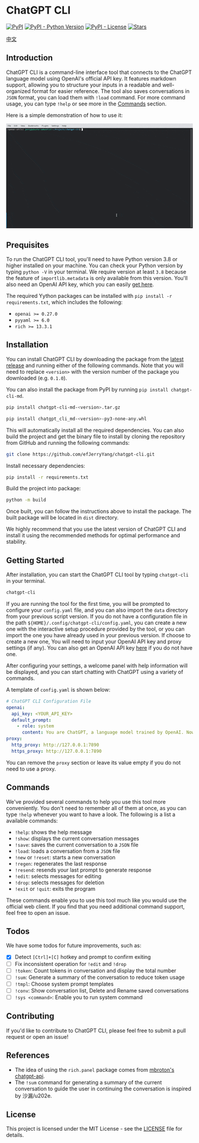 # ChatGPT CLI

[![PyPI](https://img.shields.io/pypi/v/chatgpt-cli-md)](https://pypi.org/project/chatgpt-cli-md/) [![PyPI - Python Version](https://img.shields.io/pypi/pyversions/chatgpt-cli-md)](https://pypi.org/project/chatgpt-cli-md/) [![PyPI - License](https://img.shields.io/pypi/l/chatgpt-cli-md)](https://pypi.org/project/chatgpt-cli-md/) [![Stars](https://img.shields.io/github/stars/efJerryYang/chatgpt-cli)](https://github.com/efJerryYang/chatgpt-cli/stargazers)

[中文](README_zh.md)

## Introduction

ChatGPT CLI is a command-line interface tool that connects to the ChatGPT language model using OpenAI's official API key. It features markdown support, allowing you to structure your inputs in a readable and well-organized format for easier reference. The tool also saves conversations in `JSON` format, you can load them with `!load` command. For more command usage, you can type `!help` or see more in the [Commands](#commands) section.

Here is a simple demonstration of how to use it:

![demo](docs/demo/ezgif.com-optimize.gif)

<!-- For more detailed information, please check out the `<link_to_docs>`. -->

## Prequisites

To run the ChatGPT CLI tool, you'll need to have Python version 3.8 or higher installed on your machine. You can check your Python version by typing `python -V` in your terminal. We require version at least `3.8` because the feature of `importlib.metadata` is only available from this version. You'll also need an OpenAI API key, which you can easily [get here](https://platform.openai.com/account/api-keys).

The required Yython packages can be installed with `pip install -r requirements.txt`, which includes the following:

- `openai >= 0.27.0`
- `pyyaml >= 6.0`
- `rich >= 13.3.1`

## Installation

You can install ChatGPT CLI by downloading the package from the [latest release](https://github.com/efJerryYang/chatgpt-cli/releases) and running either of the following commands. Note that you will need to replace `<version>` with the version number of the package you downloaded (e.g. `0.1.0`).

You can also install the package from PyPI by running `pip install chatgpt-cli-md`.

```sh
pip install chatgpt-cli-md-<version>.tar.gz
```

```sh
pip install chatgpt_cli_md-<version>-py3-none-any.whl
```

This will automatically install all the required dependencies. You can also build the project and get the binary file to install by cloning the repository from GitHub and running the following commands:

```sh
git clone https://github.com/efJerryYang/chatgpt-cli.git
```

Install necessary dependencies:

```sh
pip install -r requirements.txt
```

Build the project into package:

```sh
python -m build
```

Once built, you can follow the instructions above to install the package. The built package will be located in `dist` directory.

We highly recommend that you use the latest version of ChatGPT CLI and install it using the recommended methods for optimal performance and stability.

## Getting Started

After installation, you can start the ChatGPT CLI tool by typing `chatgpt-cli` in your terminal.

```sh
chatgpt-cli
```

If you are running the tool for the first time, you will be prompted to configure your `config.yaml` file, and you can also import the `data` directory from your previous script version. If you do not have a configuration file in the path `${HOME}/.config/chatgpt-cli/config.yaml`, you can create a new one with the interactive setup procedure provided by the tool, or you can import the one you have already used in your previous version. If choose to create a new one, You will need to input your OpenAI API key and proxy settings (if any). You can also get an OpenAI API key [here](https://platform.openai.com/account/api-keys) if you do not have one.

After configuring your settings, a welcome panel with help information will be displayed, and you can start chatting with ChatGPT using a variety of commands.

A template of `config.yaml` is shown below:

```yaml
# ChatGPT CLI Configuration File
openai:
  api_key: <YOUR_API_KEY>
  default_prompt:
    - role: system
      content: You are ChatGPT, a language model trained by OpenAI. Now you are responsible for answering any questions the user asks.
proxy:
  http_proxy: http://127.0.0.1:7890
  https_proxy: http://127.0.0.1:7890
```

You can remove the `proxy` section or leave its value empty if you do not need to use a proxy.

## Commands

We've provided several commands to help you use this tool more conveniently. You don't need to remember all of them at once, as you can type `!help` whenever you want to have a look. The following is a list a available commands:

- `!help`: shows the help message
- `!show`: displays the current conversation messages
- `!save`: saves the current conversation to a `JSON` file
- `!load`: loads a conversation from a `JSON` file
- `!new` or `!reset`: starts a new conversation
- `!regen`: regenerates the last response
- `!resend`: resends your last prompt to generate response
- `!edit`: selects messages for editing
- `!drop`: selects messages for deletion
- `!exit` or `!quit`: exits the program

These commands enable you to use this tool much like you would use the official web client. If you find that you need additional command support, feel free to open an issue.

## Todos

We have some todos for future improvements, such as:

- [x] Detect `[Ctrl]+[C]` hotkey and prompt to confirm exiting
- [ ] Fix inconsistent operation for `!edit` and `!drop`
- [ ] `!token`: Count tokens in conversation and display the total number
- [ ] `!sum`: Generate a summary of the conversation to reduce token usage
- [ ] `!tmpl`: Choose system prompt templates
- [ ] `!conv`: Show conversation list, Delete and Rename saved conversations
- [ ] `!sys <command>`: Enable you to run system command

## Contributing

If you'd like to contribute to ChatGPT CLI, please feel free to submit a pull request or open an issue!

## References

- The idea of using the `rich.panel` package comes from [mbroton's chatgpt-api](https://github.com/mbroton/chatgpt-api).
- The `!sum` command for generating a summary of the current conversation to guide the user in continuing the conversation is inspired by 沙漏/u202e.

## License

This project is licensed under the MIT License - see the [LICENSE](LICENSE) file for details.
